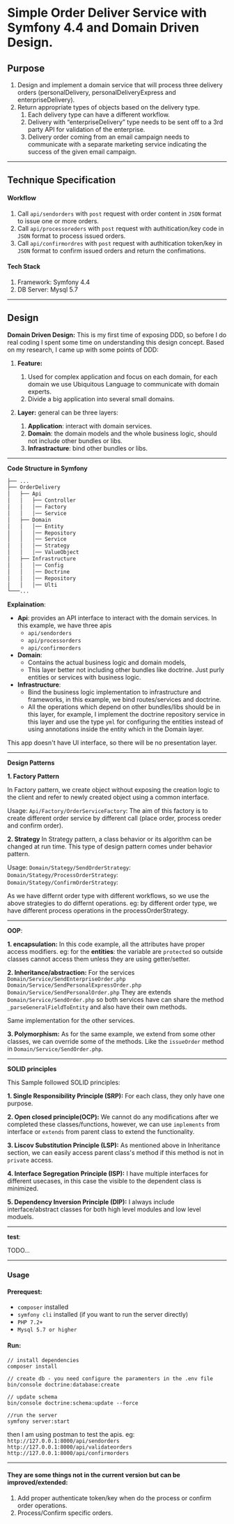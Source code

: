 # Simple Order Deliver Service with Symfony 4.4 and Domain Driven Design.

## Purpose
1. Design and implement a domain service that will process three delivery orders (personalDelivery, personalDeliveryExpress and enterpriseDelivery).
2. Return appropriate types of objects based on the delivery type.
   1. Each delivery type can have a different workflow. 
   2. Delivery with “enterpriseDelivery” type needs to be sent off to a 3rd party API for validation of the enterprise.
   3. Delivery order coming from an email campaign needs to communicate with a separate marketing service indicating the success of the given email campaign.

---

## Technique Specification

#### Workflow
1. Call `api/sendorders` with `post` request with order content in `JSON` format to issue one or more orders.
2. Call `api/processoreders` with `post` request with authitication/key code in `JSON` format to process issued orders.
3. Call `api/confirmordres` with `post` request with authitication token/key in `JSON` format to confirm issued orders and return the confimations.

#### Tech Stack
1. Framework: Symfony 4.4
2. DB Server: Mysql 5.7
   
---

## Design

**Domain Driven Design:**
This is my first time of exposing DDD, so before I do real coding I spent some time on understanding this design concept.
Based on my research, I came up with some points of DDD:
1. **Feature:** 
   1. Used for complex application and focus on each domain, for each domain we use Ubiquitous Language to communicate with domain experts.
   2. Divide a big application into several small domains.
   
2. **Layer:** general can be three layers: 
   1. **Application**: interact with domain services.
   2. **Domain**: the domain models and the whole business logic, should not include other bundles or libs. 
   3. **Infrastracture**: bind other bundles or libs. 

---

**Code Structure in Symfony**

```bash
├── ...
├── OrderDelivery
│   ├── Api                     
│   │   ├── Controller
│   │   │── Factory
│   │   │── Service
│   ├── Domain
│   │   │── Entity
│   │   │── Repository
│   │   │── Service
│   │   │── Strategy
│   │   │── ValueObject
│   ├── Infrastructure
│   │   │── Config
│   │   │── Doctrine
│   │   │── Repository
│   │   │── Ulti
└───...

```
**Explaination**:

* **Api**: provides an API interface to interact with the domain services. In this example, we have three apis 
  * `api/sendorders`
  * `api/processorders`
  * `api/confirmorders`
* **Domain**: 
  * Contains the actual business logic and domain models, 
  * This layer better not including other bundles like doctrine. Just purly entities or services with business logic.
* **Infrastructure**:  
  * Bind the business logic implementation to infrastructure and frameworks, in this example, we bind routes/services and doctrine.
  * All the operations which depend on other bundles/libs should be in this layer, for example, I implement the doctrine repository service in this layer and use the type `yml` for configuring the entities instead of using annotations inside the entity which in the Domain layer. 

This app doesn't have UI interface, so there will be no presentation layer.

---

**Design Patterns**

**1. Factory Pattern** 

In Factory pattern, we create object without exposing the creation logic to the client and refer to newly created object using a common interface.

Usage: 
`Api/Factory/OrderServiceFactory`: 
The aim of this factory is to create different order service by different call (place order, process oreder and confirm order).

**2. Strategy** 
In Strategy pattern, a class behavior or its algorithm can be changed at run time. This type of design pattern comes under behavior pattern. 

Usage:
`Domain/Stategy/SendOrderStrategy`:
`Domain/Stategy/ProcessOrderStrategy`:
`Domain/Stategy/ConfirmOrderStrategy`:

As we have differnt order type with different workflows, so we use the above strategies to do differnt operations.
eg: by different order type, we have different process operations in the processOrderStrategy. 

---

**OOP**:

**1. encapsulation:**
In this code example, all the attributes have proper access modifiers. 
eg: for the **entities**: the variable are `protected` so outside classes cannot access them unless they are using getter/setter.

**2. Inheritance/abstraction:**
For the services
`Domain/Service/SendEnterpriseOrder.php` 
`Domain/Service/SendPersonalExpressOrder.php`
`Domain/Service/SendPersonalOrder.php`
They are extends `Domain/Service/SendOrder.php` so both services have can share the method `_parseGeneralFieldToEntity` and also have their own methods. 

Same implementation for the other services.

**3. Polymorphism:**
As for the same example, we extend from some other classes, we can override some of the methods. Like the `issueOrder` method in `Domain/Service/SendOrder.php`. 

---

**SOLID principles**

This Sample followed SOLID principles:

**1. Single Responsibility Principle (SRP):**
For each class, they only have one purpose.

**2. Open closed principle(OCP):**
We cannot do any modifications after we completed these classes/functions, however, we can use `implements` from interface or `extends` from parent class to extend the functionality.

**3. Liscov Substitution Principle (LSP):**
As mentioned above in Inheritance section, we can easily access parent class's method if this method is not in `private` access.

**4. Interface Segregation Principle (ISP):**
I have multiple interfaces for different usecases, in this case the visible to the dependent class is minimized.

**5. Dependency Inversion Principle (DIP):**
I always include interface/abstract classes for both high level modules and low level moduels.


---

**test**:

TODO...

---


### Usage 

#### Prerequest:

* `composer` installed
* `symfony cli` installed (if you want to run the server directly)
* `PHP 7.2+` 
* `Mysql 5.7 or higher`

#### Run:

```
// install dependencies 
composer install

// create db - you need configure the paramenters in the .env file
bin/console doctrine:database:create

// update schema
bin/console doctrine:schema:update --force

//run the server
symfony server:start

```

then I am using postman to test the apis. 
eg:
`http://127.0.0.1:8000/api/sendorders`
`http://127.0.0.1:8000/api/validateorders`
`http://127.0.0.1:8000/api/confirmorders`

---

#### They are some things not in the current version but can be improved/extended:

1. Add proper authenticate token/key when do the process or confirm order operations.
2. Process/Confirm specific orders. 